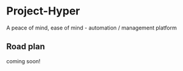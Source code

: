 # Project-Hyper
A peace of mind, ease of mind - automation / management platform

## Road plan
coming soon!
